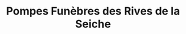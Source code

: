 ---
title: "Pompes Funèbres des Rives de la Seiche"
url: /rennes/pompes-funebres-des-rives-de-la-seiche/
shop: Bestattungen
---
